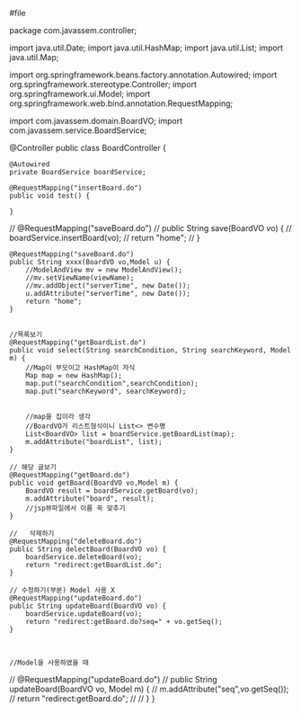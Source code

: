 #file

package com.javassem.controller;

import java.util.Date;
import java.util.HashMap;
import java.util.List;
import java.util.Map;

import org.springframework.beans.factory.annotation.Autowired;
import org.springframework.stereotype.Controller;
import org.springframework.ui.Model;
import org.springframework.web.bind.annotation.RequestMapping;

import com.javassem.domain.BoardVO;
import com.javassem.service.BoardService;

@Controller
public class BoardController {

	@Autowired
	private BoardService boardService;

	@RequestMapping("insertBoard.do")
	public void test() {

	}

//	@RequestMapping("saveBoard.do")
//	public String save(BoardVO vo) {
//		boardService.insertBoard(vo);
//		return "home";
//	}

	@RequestMapping("saveBoard.do")
	public String xxxx(BoardVO vo,Model u) {
		//ModelAndView mv = new ModelAndView();
		//mv.setViewName(viewName);
		//mv.addObject("serverTime", new Date());
		u.addAttribute("serverTime", new Date());
		return "home";
	}


	//목록보기
	@RequestMapping("getBoardList.do")
	public void select(String searchCondition, String searchKeyword, Model m) {
		//Map이 부모이고 HashMap이 자식
		Map map = new HashMap();
		map.put("searchCondition",searchCondition);
		map.put("searchKeyword", searchKeyword);


		//map을 집이라 생각
		//BoardVO가 리스트형식이니 List<> 변수명
		List<BoardVO> list = boardService.getBoardList(map);
		m.addAttribute("boardList", list);
	}

	// 해당 글보기
	@RequestMapping("getBoard.do")
	public void getBoard(BoardVO vo,Model m) {
		BoardVO result = boardService.getBoard(vo);
		m.addAttribute("board", result);
		//jsp뷰파일에서 이름 꼭 맞추기
	}

	//	 삭제하기
	@RequestMapping("deleteBoard.do")
	public String delectBoard(BoardVO vo) {
		boardService.deleteBoard(vo);
		return "redirect:getBoardList.do";
	}

	// 수정하기(부분) Model 사용 X
	@RequestMapping("updateBoard.do")
	public String updateBoard(BoardVO vo) {
		boardService.updateBoard(vo);
		return "redirect:getBoard.do?seq=" + vo.getSeq();
	}



	//Model을 사용하였을 때
//	@RequestMapping("updateBoard.do")
//	public String updateBoard(BoardVO vo, Model m) {
//		m.addAttribute("seq",vo.getSeq());
//		return "redirect:getBoard.do";
//
//	}
}

